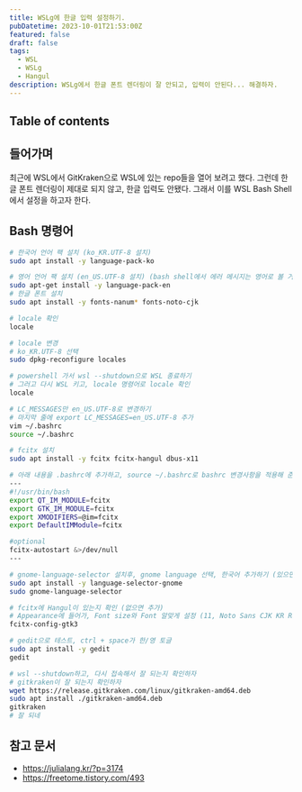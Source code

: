 ```yaml
---
title: WSLg에 한글 입력 설정하기.
pubDatetime: 2023-10-01T21:53:00Z
featured: false
draft: false
tags:
  - WSL
  - WSLg
  - Hangul
description: WSLg에서 한글 폰트 렌더링이 잘 안되고, 입력이 안된다... 해결하자.
---
```


## Table of contents

## 들어가며

최근에 WSL에서 GitKraken으로 WSL에 있는 repo들을 열어 보려고 했다.
그런데 한글 폰트 렌더링이 제대로 되지 않고, 한글 입력도 안됐다.
그래서 이를 WSL Bash Shell에서 설정을 하고자 한다.

## Bash 명령어

```zsh
# 한국어 언어 팩 설치 (ko_KR.UTF-8 설치)
sudo apt install -y language-pack-ko

# 영어 언어 팩 설치 (en_US.UTF-8 설치) (bash shell에서 에러 메시지는 영어로 볼 거임)
sudo apt-get install -y language-pack-en
# 한글 폰트 설치
sudo apt install -y fonts-nanum* fonts-noto-cjk

# locale 확인
locale

# locale 변경
# ko_KR.UTF-8 선택
sudo dpkg-reconfigure locales

# powershell 가서 wsl --shutdown으로 WSL 종료하기
# 그러고 다시 WSL 키고, locale 명령어로 locale 확인
locale

# LC_MESSAGES만 en_US.UTF-8로 변경하기
# 마지막 줄에 export LC_MESSAGES=en_US.UTF-8 추가
vim ~/.bashrc
source ~/.bashrc

# fcitx 설치
sudo apt install -y fcitx fcitx-hangul dbus-x11

# 아래 내용을 .bashrc에 추가하고, source ~/.bashrc로 bashrc 변경사항을 적용해 준다.
---
#!/usr/bin/bash
export QT_IM_MODULE=fcitx
export GTK_IM_MODULE=fcitx
export XMODIFIERS=@im=fcitx
export DefaultIMModule=fcitx

#optional
fcitx-autostart &>/dev/null
---

# gnome-language-selector 설치후, gnome language 선택, 한국어 추가하기 (있으면 냅두기)
sudo apt install -y language-selector-gnome
sudo gnome-language-selector

# fcitx에 Hangul이 있는지 확인 (없으면 추가)
# Appearance에 들어가, Font size와 Font 알맞게 설정 (11, Noto Sans CJK KR Regular로 함)
fcitx-config-gtk3

# gedit으로 테스트, ctrl + space가 한/영 토글
sudo apt install -y gedit
gedit

# wsl --shutdown하고, 다시 접속해서 잘 되는지 확인하자
# gitkraken이 잘 되는지 확인하자
wget https://release.gitkraken.com/linux/gitkraken-amd64.deb
sudo apt install ./gitkraken-amd64.deb
gitkraken
# 잘 되네
```

## 참고 문서

- <https://julialang.kr/?p=3174>
- <https://freetome.tistory.com/493>
